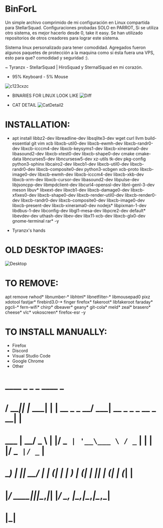 # BinForL

Un simple archivo comprimido de mi configuración en Linux compartida para StellarSquad. Configuraciones probadas SOLO en PARROT, Si se utiliza otro sistema, es mejor hacerlo desde 0, take it easy. Se han utilizado repositorios de otros creadores para lograr este sistema.

Sistema linux personalizado para tener comodidad. Agregados fueron algunos paquetes de protección a la maquina como si ésta fuera una VPS, esto para que? comodidad y seguridad :).

~ Tyranzx - StellarSquad | HiroSquad y SternalSquad en mi corazón.

- 95% Keyboard - 5% Mouse

![c123cxzc](https://user-images.githubusercontent.com/70720366/159963927-73053402-e361-42cc-9fd4-f61899aac780.PNG)

- BINARIES FOR LINUX LOOK LIKE
![Diff](https://user-images.githubusercontent.com/70720366/159960433-c90cb1c8-a1dd-4120-901d-c74f649e9447.png)

- CAT DETAIL
![CatDetail2](https://user-images.githubusercontent.com/70720366/159960114-b814c44f-b310-4120-8335-cd9b5d35d1d6.png)

# INSTALLATION:
- apt install libbz2-dev libreadline-dev libsqlite3-dev wget curl llvm build-essential git vim xcb libxcb-util0-dev libxcb-ewmh-dev libxcb-randr0-dev libxcb-icccm4-dev libxcb-keysyms1-dev libxcb-xinerama0-dev libasound2-dev libxcb-xtest0-dev libxcb-shape0-dev cmake cmake-data libncurses5-dev libncursesw5-dev xz-utils tk-dev pkg-config python3-sphinx libcairo2-dev libxcb1-dev libxcb-util0-dev libxcb-randr0-dev libxcb-composite0-dev python3-xcbgen xcb-proto libxcb-image0-dev libxcb-ewmh-dev libxcb-icccm4-dev libxcb-xkb-dev libxcb-xrm-dev libxcb-cursor-dev libasound2-dev libpulse-dev libjsoncpp-dev libmpdclient-dev libcurl4-openssl-dev libnl-genl-3-dev meson libuv* libxext-dev libxcb1-dev libxcb-damage0-dev libxcb-xfixes0-dev libxcb-shape0-dev libxcb-render-util0-dev libxcb-render0-dev libxcb-randr0-dev libxcb-composite0-dev libxcb-image0-dev libxcb-present-dev libxcb-xinerama0-dev nodejs* libpixman-1-dev libdbus-1-dev libconfig-dev libgl1-mesa-dev libpcre2-dev default* libevdev-dev uthash-dev libev-dev libx11-xcb-dev libxcb-glx0-dev gnome-terminal rar* -y

- Tyranzx's hands

# OLD DESKTOP IMAGES:
![Desktop](https://user-images.githubusercontent.com/70720366/159958550-b05012a1-a7a6-4181-b3ca-230d513a17a3.PNG)

# TO REMOVE:
apt remove rwhod* libnumber-* libhtml* libnetfilter-* libmousepad0 pixz xdotool fastjar* firebird3.0-* finger firefox* fakeroot* libfakeroot faraday* pgcli-* fern-wifi* chirp* dbeaver* geany* git-cola* meld* zeal* brasero* cheese* vlc* vokoscreen* firefox-esr -y

# TO INSTALL MANUALLY:
- Firefox
- Discord
- Visual Studio Code
- Google Chrome
- Other

#  ____  _       _ _            ____                        _
# / ___|| |_ ___| | | __ _ _ __/ ___|  __ _ _   _  __ _  __| |
# \___ \| __/ _ \ | |/ _` | '__\___ \ / _` | | | |/ _` |/ _` |
#  ___) | ||  __/ | | (_| | |   ___) | (_| | |_| | (_| | (_| |
# |____/ \__\___|_|_|\__,_|_|  |____/ \__, |\__,_|\__,_|\__,_|
#                                        |_|

